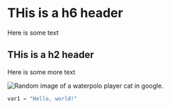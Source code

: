 # THis is a h6 header

Here is some text

## THis is a h2 header

Here is some more text

![Random image of a waterpolo player cat in google.](https://i.pinimg.com/originals/b2/e0/24/b2e0246d803408fcea6093c6ee9e57c8.jpg)

``` python
var1 = "Hello, world!"
```
